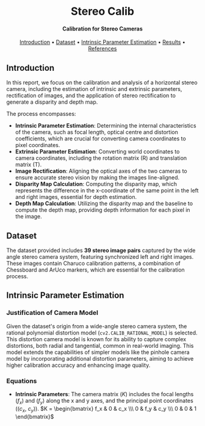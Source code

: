 <h1 align="center">
  <br>
  Stereo Calib
  <br>
</h1>

<h4 align="center">Calibration for Stereo Cameras</h4>

<p align="center">
  <a href="#introduction">Introduction</a> •
  <a href="#dataset">Dataset</a> •
  <a href="#intrinsic-parameter-estimation">Intrinsic Parameter Estimation</a> •
  <a href="#results">Results</a> •
  <a href="#references">References</a> 
</p>

## Introduction

In this report, we focus on the calibration and analysis of a horizontal stereo camera, including the
estimation of intrinsic and extrinsic parameters, rectification of images, and the application of stereo rectification
to generate a disparity and depth map.

The process encompasses:

* **Intrinsic Parameter Estimation**: Determining the internal characteristics of the camera, such as focal length,
  optical centre and distortion coefficients, which are crucial for converting camera coordinates to pixel coordinates.
* **Extrinsic Parameter Estimation**: Converting world coordinates to camera coordinates, including the rotation
  matrix (R) and translation matrix (T).
* **Image Rectification**: Aligning the optical axes of the two cameras to ensure accurate stereo vision by making the
  images line-aligned.
* **Disparity Map Calculation**: Computing the disparity map, which represents the difference in the x-coordinate of the
  same point in the left and right images, essential for depth estimation.
* **Depth Map Calculation**: Utilizing the disparity map and the baseline to compute the depth map, providing depth
  information for each pixel in the image.

## Dataset

The dataset provided includes **39 stereo image pairs** captured by the wide angle stereo camera system, featuring
synchronized left and right images. These images contain Charuco calibration patterns, a combination of Chessboard and
ArUco markers, which are essential for the calibration process.

## Intrinsic Parameter Estimation

### Justification of Camera Model

Given the dataset's origin from a wide-angle stereo camera system, the rational polynomial distortion
model (`cv2.CALIB_RATIONAL_MODEL`) is selected. This distortion camera model is known for its ability to capture complex
distortions, both radial and tangential, common in real-world imaging. This model extends the capabilities of simpler
models like the pinhole camera
model by incorporating additional distortion parameters, aiming to achieve higher calibration accuracy and enhancing
image quality.

### Equations

* **Intrinsic Parameters**: The camera matrix ($K$) includes the focal lengths ($f_x$) and ($f_y$) along the x and y axes, and
  the principal point coordinates (($c_x$, $c_y$)).
$K = \begin{bmatrix} f_x & 0 & c_x \\\ 0 & f_y & c_y \\\ 0 & 0 & 1 \end{bmatrix}$
